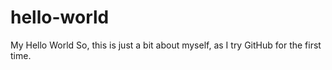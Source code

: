 # hello-world
My Hello World
So, this is just a bit about myself, as I try GitHub for the first time.
